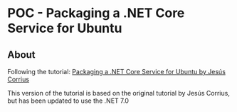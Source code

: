 # POC - Packaging a .NET Core Service for Ubuntu

## About

Following the tutorial: [Packaging a .NET Core Service for Ubuntu by Jesús Corrius](https://medium.com/bluekiri/packaging-a-net-core-service-for-ubuntu-4f8e9202d1e5)

This version of the tutorial is based on the original tutorial by Jesús Corrius, but has been updated to use the .NET 7.0
